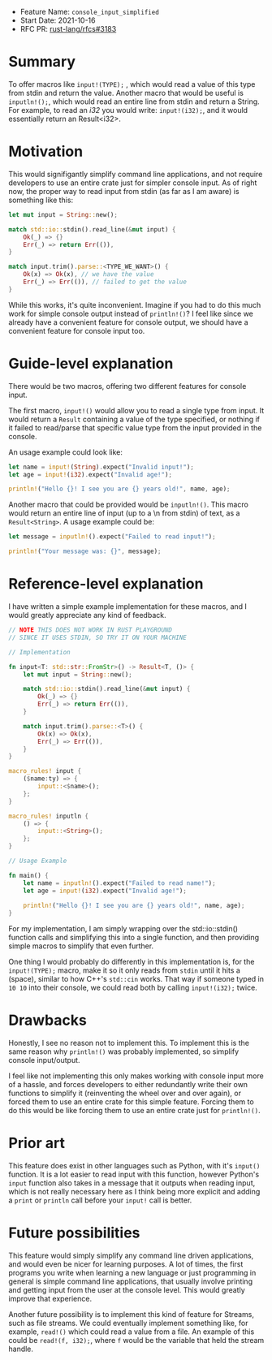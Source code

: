 - Feature Name: `console_input_simplified`
- Start Date: 2021-10-16
- RFC PR: [rust-lang/rfcs#3183](https://github.com/rust-lang/rfcs/pull/3183)

# Summary

To offer macros like `input!(TYPE);` , which would read a value of this type from stdin and return the value. Another macro that would be useful is `inputln!();`, which would read an entire line from stdin and return a String. For example, to read an *i32* you would write: `input!(i32);`, and it would essentially return an Result\<i32><i32>.

# Motivation

This would signifigantly simplify command line applications, and not require developers to use an entire crate just for simpler console input. As of right now, the proper way to read input from stdin (as far as I am aware) is something like this:

```rust
let mut input = String::new();

match std::io::stdin().read_line(&mut input) {
    Ok(_) => {}
    Err(_) => return Err(()),
}

match input.trim().parse::<TYPE_WE_WANT>() {
    Ok(x) => Ok(x), // we have the value
    Err(_) => Err(()), // failed to get the value
}
```

While this works, it's quite inconvenient. Imagine if you had to do this much work for simple console output instead of `println!()`? I feel like since we already have a convenient feature for console output, we should have a convenient feature for console input too.

# Guide-level explanation

There would be two macros, offering two different features for console input.

The first macro, `input!()` would allow you to read a single type from input. It would return a `Result` containing a value of the type specified, or nothing if it failed to read/parse that specific value type from the input provided in the console.

An usage example could look like:

```rust
let name = input!(String).expect("Invalid input!");
let age = input!(i32).expect("Invalid age!");

println!("Hello {}! I see you are {} years old!", name, age);
```

Another macro that could be provided would be `inputln!()`. This macro would return an entire line of input (up to a \n from stdin) of text, as a `Result<String>`. A usage example could be:

```rust
let message = inputln!().expect("Failed to read input!");

println!("Your message was: {}", message);
```

# Reference-level explanation

I have written a simple example implementation for these macros, and I would greatly appreciate any kind of feedback.

```rust
// NOTE THIS DOES NOT WORK IN RUST PLAYGROUND
// SINCE IT USES STDIN, SO TRY IT ON YOUR MACHINE

// Implementation

fn input<T: std::str::FromStr>() -> Result<T, ()> {
    let mut input = String::new();

    match std::io::stdin().read_line(&mut input) {
        Ok(_) => {}
        Err(_) => return Err(()),
    }

    match input.trim().parse::<T>() {
        Ok(x) => Ok(x),
        Err(_) => Err(()),
    }
}

macro_rules! input {
    ($name:ty) => {
        input::<$name>();
    };
}

macro_rules! inputln {
    () => {
        input::<String>();
    };
}

// Usage Example

fn main() {
    let name = inputln!().expect("Failed to read name!");
    let age = input!(i32).expect("Invalid age!");
    
    println!("Hello {}! I see you are {} years old!", name, age);
}
```

For my implementation, I am simply wrapping over the std::io::stdin() function calls and simplifying this into a single function, and then providing simple macros to simplify that even further.

One thing I would probably do differently in this implementation is, for the `input!(TYPE);` macro, make it so it only reads from `stdin` until it hits a ` ` (space), similar to how C++'s `std::cin` works. That way if someone typed in `10 10` into their console, we could read both by calling `input!(i32);` twice.

# Drawbacks

Honestly, I see no reason not to implement this. To implement this is the same reason why `println!()` was probably implemented, so simplify console input/output.

I feel like not implementing this only makes working with console input more of a hassle, and forces developers to either redundantly write their own functions to simplify it (reinventing the wheel over and over again), or forced them to use an entire crate for this simple feature. Forcing them to do this would be like forcing them to use an entire crate just for `println!()`.

# Prior art

This feature does exist in other languages such as Python, with it's `input()` function. It is a lot easier to read input with this function, however Python's `input` function also takes in a message that it outputs when reading input, which is not really necessary here as I think being more explicit and adding a `print` or `println` call before your `input!` call is better.

# Future possibilities

This feature would simply simplify any command line driven applications, and would even be nicer for learning purposes. A lot of times, the first programs you write when learning a new language or just programming in general is simple command line applications, that usually involve printing and getting input from the user at the console level. This would greatly improve that experience.

Another future possibility is to implement this kind of feature for Streams, such as file streams. We could eventually implement something like, for example, `read!()` which could read a value from a file. An example of this could be `read!(f, i32);`, where `f` would be the variable that held the stream handle.
